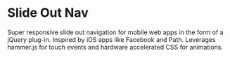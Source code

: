 # Slide Out Nav

Super responsive slide out navigation for mobile web apps in the form of a jQuery plug-in. Inspired by iOS apps like Facebook and Path. Leverages hammer.js for touch events and hardware accelerated CSS for animations.
